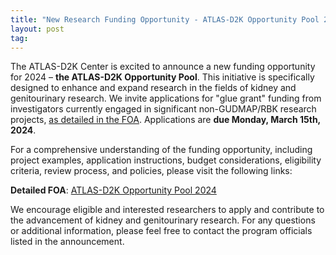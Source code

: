 ```yaml
---
title: "New Research Funding Opportunity - ATLAS-D2K Opportunity Pool 2024"
layout: post
tag:
---
```


The ATLAS-D2K Center is excited to announce a new funding opportunity for 2024 – **the ATLAS-D2K Opportunity Pool**. This initiative is specifically designed to enhance and expand research in the fields of kidney and genitourinary research. We invite applications for "glue grant" funding from investigators currently engaged in significant non-GUDMAP/RBK research projects, [as detailed in the FOA](https://www.atlas-d2k.org/collaboration/op-pool/2024/). Applications are **due Monday, March 15th, 2024**.

For a comprehensive understanding of the funding opportunity, including project examples, application instructions, budget considerations, eligibility criteria, review process, and policies, please visit the following links:

**Detailed FOA**: [ATLAS-D2K Opportunity Pool 2024](https://www.atlas-d2k.org/collaboration/op-pool/2024/)

We encourage eligible and interested researchers to apply and contribute to the advancement of kidney and genitourinary research. For any questions or additional information, please feel free to contact the program officials listed in the announcement.
